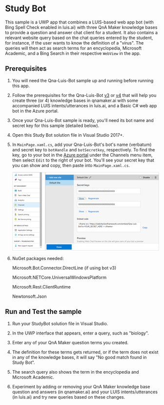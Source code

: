 # Study Bot

This sample is a UWP app that combines a LUIS-based web app bot (with Bing Spell Check enabled in luis.ai) with three QnA Maker knowledge bases to provide a question and answer chat client for a student. It also contains a relevant website query based on the chat queries entered by the student, for instance, if the user wants to know the definition of a "virus". The queries will then act as search terms for an encyclopedia, Microsoft Academic, and a Bing Search in their respective `WebView` in the app. 

## Prerequisites

1. You will need the Qna-Luis-Bot sample up and running before running this app. 

1. Follow the prerequisites for the Qna-Luis-Bot [v3](https://github.com/Azure-Samples/cognitive-services-studybot-csharp/blob/master/Qna-Luis-Bot/readme.md) or [v4](https://github.com/Azure-Samples/cognitive-services-studybot-csharp/tree/master/Qna-Luis-Botv4) that will help you create three (or 4) knowledge bases in qnamaker.ai with some accompanied LUIS intents/utterances in luis.ai, and a Basic C# web app bot in the Azure portal. 

1. Once your Qna-Luis-Bot sample is ready, you'll need its bot name and secret key for this sample (detailed below).

1. Open this Study Bot solution file in Visual Studio 2017+.

1. In `MainPage.xaml.cs`, add your Qna-Luis-Bot's bot's name (verbatum) and secret key to `botHandle` and `botSecretkey`, respectively. To find the key, go to your bot in the [Azure portal](https://ms.portal.azure.com) under the Channels menu item, then select `Edit` to the right of your bot. You'll see your secret key that you can show and copy, then paste into `MainPage.xaml.cs`. 
    
    <img src="/Assets/bot-secret-key.png">
    
1. NuGet packages needed: 

    Microsoft.Bot.Connector.DirectLine (if using bot v3)
    
    Microsoft.NETCore.UniversalWindowsPlatform
    
    Microsoft.Rest.ClientRuntime
    
    Newtonsoft.Json
    
## Run and Test the sample

1. Run your StudyBot solution file in Visual Studio.

1. In the UWP interface that appears, enter a query, such as "biology".

1. Enter any of your QnA Maker question terms you created.

1. The definition for these terms gets returned, or if the term does not exist in any of the knowledge bases, it will say "No good match found in Study Bot".

1. The search query also shows the term in the encyclopedia and Microsoft Academic.

1. Experiment by adding or removing your QnA Maker knowledge base question and answers (in qnamaker.ai) and your LUIS intents/utterances (in luis.ai) and try new queries based on these changes.
